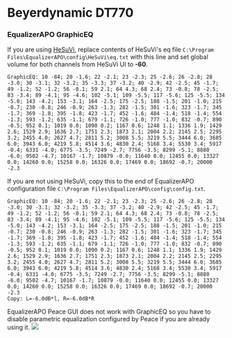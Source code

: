 # Beyerdynamic DT770
### EqualizerAPO GraphicEQ
If you are using [HeSuVi](https://sourceforge.net/projects/hesuvi/), replace contents of HeSuVi's eq file `C:\Program Files\EqualizerAPO\config\HeSuVi\eq.txt` with this line and set global volume for both channels from HeSuVi UI to **-60**.
```
GraphicEQ: 10 -84; 20 -1.6; 22 -2.1; 23 -2.3; 25 -2.6; 26 -2.8; 28 -3.0; 30 -3.1; 32 -3.2; 35 -3.3; 37 -3.2; 40 -2.9; 42 -2.5; 45 -1.7; 49 -1.2; 52 -1.2; 56 -0.1; 59 2.1; 64 4.3; 68 2.4; 73 -0.8; 78 -2.5; 83 -3.4; 89 -4.1; 95 -4.6; 102 -5.1; 109 -5.5; 117 -5.6; 125 -5.5; 134 -5.0; 143 -4.2; 153 -3.1; 164 -2.5; 175 -2.5; 188 -1.5; 201 -1.0; 215 -0.7; 230 -0.8; 246 -0.9; 263 -1.3; 282 -1.5; 301 -1.6; 323 -1.7; 345 -1.7; 369 -1.8; 395 -1.8; 423 -1.7; 452 -1.6; 484 -1.4; 518 -1.4; 554 -1.3; 593 -1.2; 635 -1.1; 679 -1.1; 726 -1.0; 777 -1.0; 832 -0.7; 890 -0.5; 952 0.1; 1019 0.0; 1090 0.2; 1167 0.6; 1248 1.1; 1336 1.9; 1429 2.6; 1529 2.9; 1636 2.7; 1751 2.3; 1873 2.1; 2004 2.2; 2145 2.5; 2295 3.2; 2455 4.0; 2627 4.7; 2811 5.2; 3008 5.5; 3219 5.5; 3444 6.0; 3685 6.0; 3943 6.0; 4219 5.8; 4514 3.6; 4830 2.4; 5168 3.4; 5530 3.4; 5917 -0.4; 6331 -4.0; 6775 -3.5; 7249 -2.7; 7756 -3.5; 8299 -5.1; 8880 -6.0; 9502 -4.7; 10167 -1.7; 10879 -0.0; 11640 0.0; 12455 0.0; 13327 0.0; 14260 0.0; 15258 0.0; 16326 0.0; 17469 0.0; 18692 -0.7; 20000 -2.3
```
If you are not using HeSuVi, copy this to the end of EqualizerAPO configuration file `C:\Program Files\EqualizerAPO\config\config.txt`.
```
GraphicEQ: 10 -84; 20 -1.6; 22 -2.1; 23 -2.3; 25 -2.6; 26 -2.8; 28 -3.0; 30 -3.1; 32 -3.2; 35 -3.3; 37 -3.2; 40 -2.9; 42 -2.5; 45 -1.7; 49 -1.2; 52 -1.2; 56 -0.1; 59 2.1; 64 4.3; 68 2.4; 73 -0.8; 78 -2.5; 83 -3.4; 89 -4.1; 95 -4.6; 102 -5.1; 109 -5.5; 117 -5.6; 125 -5.5; 134 -5.0; 143 -4.2; 153 -3.1; 164 -2.5; 175 -2.5; 188 -1.5; 201 -1.0; 215 -0.7; 230 -0.8; 246 -0.9; 263 -1.3; 282 -1.5; 301 -1.6; 323 -1.7; 345 -1.7; 369 -1.8; 395 -1.8; 423 -1.7; 452 -1.6; 484 -1.4; 518 -1.4; 554 -1.3; 593 -1.2; 635 -1.1; 679 -1.1; 726 -1.0; 777 -1.0; 832 -0.7; 890 -0.5; 952 0.1; 1019 0.0; 1090 0.2; 1167 0.6; 1248 1.1; 1336 1.9; 1429 2.6; 1529 2.9; 1636 2.7; 1751 2.3; 1873 2.1; 2004 2.2; 2145 2.5; 2295 3.2; 2455 4.0; 2627 4.7; 2811 5.2; 3008 5.5; 3219 5.5; 3444 6.0; 3685 6.0; 3943 6.0; 4219 5.8; 4514 3.6; 4830 2.4; 5168 3.4; 5530 3.4; 5917 -0.4; 6331 -4.0; 6775 -3.5; 7249 -2.7; 7756 -3.5; 8299 -5.1; 8880 -6.0; 9502 -4.7; 10167 -1.7; 10879 -0.0; 11640 0.0; 12455 0.0; 13327 0.0; 14260 0.0; 15258 0.0; 16326 0.0; 17469 0.0; 18692 -0.7; 20000 -2.3
Copy: L=-6.0dB*l, R=-6.0dB*R
```
EqualizerAPO Peace GUI does not work with GraphicEQ so you have to disable parametric equalization configured by Peace if you are already using it.
![](https://raw.githubusercontent.com/jaakkopasanen/AutoEq/master/results/Headphone.com/headphoncecom/onear/Beyerdynamic%20DT770/Beyerdynamic%20DT770.png)
